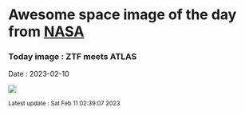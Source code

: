 
# Awesome space image of the day from [NASA](https://api.nasa.gov/)

### Today image : ZTF meets ATLAS
Date : 2023-02-10

![](https://apod.nasa.gov/apod/image/2302/C2022E3ZTFmeetsC2022U2Atlasbeschriftet1024.jpg)

<small>Latest update : Sat Feb 11 02:39:07 2023</small>
        